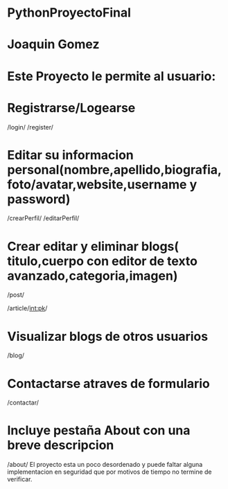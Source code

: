 # PythonProyectoFinal


# Joaquin Gomez

# Este Proyecto le permite al usuario:
# Registrarse/Logearse
/login/
/register/
# Editar su informacion personal(nombre,apellido,biografia,foto/avatar,website,username y password)
/crearPerfil/
/editarPerfil/
# Crear editar y eliminar blogs( titulo,cuerpo con editor de texto avanzado,categoria,imagen)
/post/

/article/<int:pk>/

# Visualizar blogs de otros usuarios
/blog/

# Contactarse atraves de formulario
/contactar/
# Incluye pestaña About con una breve descripcion
/about/
El proyecto esta un poco desordenado y puede faltar alguna implementacion en seguridad que por motivos de tiempo no termine de verificar.

